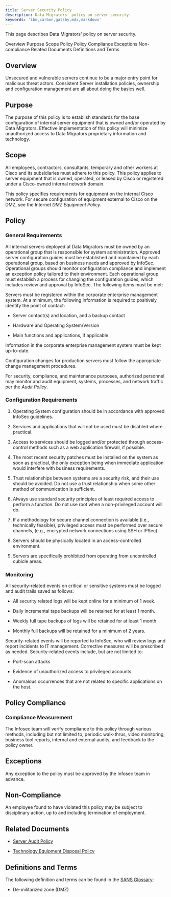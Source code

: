 ```yaml
---
title: Server Security Policy
description: Data Migrators' policy on server security.
keywords: 'ibm,carbon,gatsby,mdx,markdown'
---
```


<PageDescription>

This page describes Data Migrators' policy on server security.

</PageDescription>

<AnchorLinks>
  <AnchorLink>Overview</AnchorLink>
  <AnchorLink>Purpose</AnchorLink>
  <AnchorLink>Scope</AnchorLink>
  <AnchorLink>Policy</AnchorLink>
  <AnchorLink>Policy Compliance</AnchorLink>
  <AnchorLink>Exceptions</AnchorLink>
  <AnchorLink>Non-compliance</AnchorLink>
  <AnchorLink>Related Documents</AnchorLink>
  <AnchorLink>Definitions and Terms</AnchorLink>
</AnchorLinks>

## Overview

Unsecured and vulnerable servers continue to be a major entry point for
malicious threat actors. Consistent Server installation policies,
ownership and configuration management are all about doing the basics
well.

## Purpose

The purpose of this policy is to establish standards for the base
configuration of internal server equipment that is owned and/or operated
by Data Migrators. Effective implementation of this policy will
minimize unauthorized access to Data Migrators proprietary information
and technology.

## Scope

All employees, contractors, consultants, temporary and other workers at
Cisco and its subsidiaries must adhere to this policy. This policy
applies to server equipment that is owned, operated, or leased by Cisco
or registered under a Cisco-owned internal network domain.

This policy specifies requirements for equipment on the internal Cisco
network. For secure configuration of equipment external to Cisco on the
DMZ, see the Internet *DMZ Equipment Policy*.

## Policy

### General Requirements

All internal servers deployed at Data Migrators must be
owned by an operational group that is responsible for system
administration. Approved server configuration guides must be
established and maintained by each operational group, based
on business needs and approved by InfoSec. Operational
groups should monitor configuration compliance and implement
an exception policy tailored to their environment. Each
operational group must establish a process for changing the
configuration guides, which includes review and approval by
InfoSec. The following items must be met:

Servers must be registered within the corporate enterprise
management system. At a minimum, the following information is
required to positively identify the point of contact:

-   Server contact(s) and location, and a backup contact

-   Hardware and Operating System/Version

-   Main functions and applications, if applicable

Information in the corporate enterprise management system must be
kept up-to-date.

Configuration changes for production servers must follow the
appropriate change management procedures.

For security, compliance, and maintenance purposes, authorized
personnel may monitor and audit equipment, systems, processes,
and network traffic per the *Audit Policy*.

### Configuration Requirements

1. Operating System configuration should be in accordance with
   approved InfoSec guidelines.

1. Services and applications that will not be used must be
   disabled where practical.

1. Access to services should be logged and/or protected through
   access-control methods such as a web application firewall,
   if possible.

3.  The most recent security patches must be installed on the
    system as soon as practical, the only exception being when
    immediate application would interfere with business
    requirements.

4.  Trust relationships between systems are a security risk, and
    their use should be avoided. Do not use a trust relationship
    when some other method of communication is sufficient.

5.  Always use standard security principles of least required
    access to perform a function. Do not use root when a
    non-privileged account will do.

6.  If a methodology for secure channel connection is available
    (i.e., technically feasible), privileged access must be
    performed over secure channels, (e.g., encrypted network
    connections using SSH or IPSec).

7.  Servers should be physically located in an access-controlled
    environment.

8.  Servers are specifically prohibited from operating from
    uncontrolled cubicle areas.

### Monitoring

All security-related events on critical or sensitive systems
must be logged and audit trails saved as follows:


-   All security related logs will be kept online for a minimum of 1
    week.

-   Daily incremental tape backups will be retained for at least 1
    month.

-   Weekly full tape backups of logs will be retained for at least 1
    month.

-   Monthly full backups will be retained for a minimum of 2 years.

Security-related events will be reported to InfoSec, who will
review logs and report incidents to IT management. Corrective
measures will be prescribed as needed. Security-related events
include, but are not limited to:


-   Port-scan attacks

-   Evidence of unauthorized access to privileged accounts

-   Anomalous occurrences that are not related to specific applications
    on the host.

## Policy Compliance

### Compliance Measurement

The Infosec team will verify compliance to this policy through various
methods, including but not limited to, periodic walk-thrus, video
monitoring, business tool reports, internal and external audits, and
feedback to the policy owner.

## Exceptions

Any exception to the policy must be approved by the Infosec team in
advance.

## Non-Compliance

An employee found to have violated this policy may be subject to
disciplinary action, up to and including termination of employment.

## Related Documents

-   [Server Audit Policy](server_audit_policy)

-   [Technology  Equipment Disposal Policy](technology_equipment_disposal_policy)

## Definitions and Terms

The following definition and terms can be found in the [SANS Glossary](https://www.sans.org/security-resources/glossary-of-terms/):

-   De-militarized zone (DMZ)